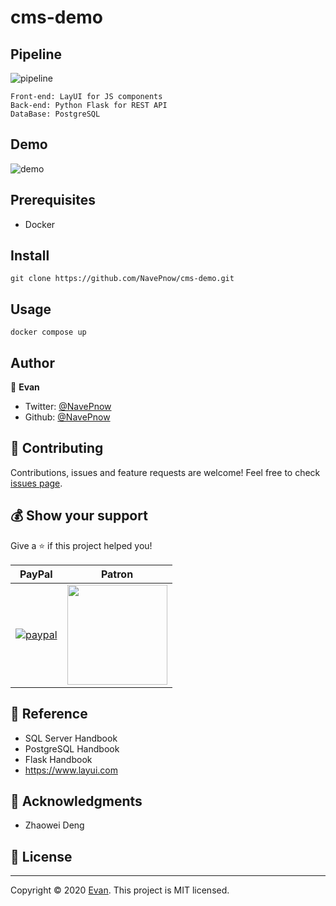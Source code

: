 # cms-demo

## Pipeline
![pipeline](https://i.imgur.com/1noO5Z3.png)

    Front-end: LayUI for JS components
    Back-end: Python Flask for REST API
    DataBase: PostgreSQL

## Demo
![demo](https://i.imgur.com/yaIlrIN.png)
## Prerequisites

* Docker

## Install
    git clone https://github.com/NavePnow/cms-demo.git

## Usage
    docker compose up

## Author

👤 **Evan**

* Twitter: [@NavePnow](https://twitter.com/NavePnow)
* Github: [@NavePnow](https://github.com/NavePnow)

## 🤝 Contributing

Contributions, issues and feature requests are welcome!
Feel free to check [issues page]().

## 💰 Show your support

Give a ⭐️ if this project helped you!

| PayPal                                                                                                                                                                       | Patron                                                                                                    |
| ---------------------------------------------------------------------------------------------------------------------------------------------------------------------------- | ------------------------------------------------------------------- |
| [![paypal](https://www.paypalobjects.com/en_US/i/btn/btn_donateCC_LG.gif)](https://www.paypal.com/cgi-bin/webscr?cmd=_donations&business=DSZJCN4ZUEW74&currency_code=USD&source=url) |   <a href="https://www.patreon.com/NavePnow"> <img src="https://c5.patreon.com/external/logo/become_a_patron_button@2x.png" width="160"> </a>

## 📖 Reference
* SQL Server Handbook
* PostgreSQL Handbook
* Flask Handbook
* https://www.layui.com

## 🙏 Acknowledgments
* Zhaowei Deng

## 📝 License

---
Copyright © 2020 [Evan](https://github.com/NavePnow).
This project is MIT licensed.